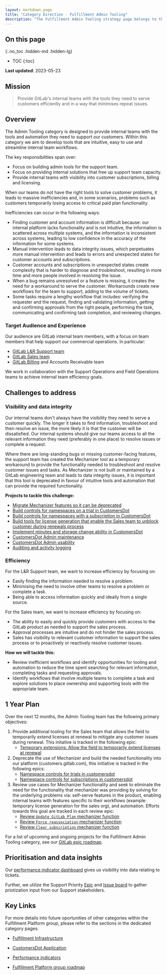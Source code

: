 ```yaml
---
layout: markdown_page
title: "Category Direction - Fulfillment Admin Tooling"
description: "The Fulfillment Admin Tooling strategy page belongs to the Fulfillment Platform group of the Fulfillment stage"
---
```


## On this page
{:.no_toc .hidden-md .hidden-lg}
 
- TOC
{:toc}

<link rel="stylesheet" type="text/css" href="/stylesheets/biztech.css" />

 **Last updated**: 2023-05-23

## Mission

> Provide GitLab's internal teams with the tools they need to serve customers efficiently and in a way that minimises repeat issues.

## Overview

The Admin Tooling category is designed to provide internal teams with the tools and automation they need to support our customers. Within this category we aim to develop tools that are intuitive, easy to use and streamline internal team workflows.

The key responsibilities span over:
- Focus on building admin tools for the support team.
- Focus on providing internal solutions that free up support team capacity.
- Provide internal teams with visibility into customer subscriptions, billing and licensing.

When our teams do not have the right tools to solve customer problems, it leads to massive inefficiencies and, in some scenarios, problems such as customers temporarily losing access to critical paid plan functionality.

Inefficiencies can occur in the following ways:

- Finding customer and account information is difficult because: our internal platform lacks functionality and is not intuitive, the information is scattered across multiple systems, and the information is inconsistent across systems, leading to low confidence in the accuracy of the information for some systems.
- Manual intervention leads to data integrity issues, which perpetuates more manual intervention and leads to errors and unexpected states for customer accounts and subscriptions.
- Customer accounts and subscriptions in unexpected states create complexity that is harder to diagnose and troubleshoot, resulting in more time and more people involved in resolving the issue.
- When a bug remains unresolved or a feature is missing, it creates the need for a workaround to serve the customer. Workarounds create new workflows for the team to support, adding to the volume of tickets.
- Some tasks require a lengthy workflow that includes: verifying the requester and the request, finding and validating information, getting and confirming approvals from the right people, performing the task, communicating and confirming task completion, and reviewing changes. 

### Target Audience and Experience

Our audience are GitLab internal team members, with a focus on team members that help support our commercial operations. In particular: 
- [GitLab L&R Support team](https://about.gitlab.com/handbook/support/)
- [GitLab Sales team](https://about.gitlab.com/handbook/sales/)
- [GitLab Billing](https://about.gitlab.com/handbook/finance/accounting/finance-ops/billing-ops/) and Accounts Receivable team

We work in collaboration with the Support Operations and Field Operations teams to achieve internal team efficiency goals.

## Challenges to address

### Visibility and data integrity

Our internal teams don't always have the visibility they need to serve a customer quickly. The longer it takes to find information, troubleshoot and then resolve an issue, the more likely it is that the customer will be dissatisfied. Our internal systems should give our teams access to all the relevant information they need (preferably in one place) to resolve issues or complete a request. 

Where there are long-standing bugs or missing customer-facing features, the support team has created the Mechanizer tool as a temporary workaround to provide the functionality needed to troubleshoot and resolve customer issues and tasks. As Mechanizer is not built or maintained by a GitLab engineering team and leads to data integrity issues, it is important that this tool is deprecated in favour of intuitive tools and automation that can provide the required functionality.

**Projects to tackle this challenge:**

- [Migrate Mechanizer features so it can be deprecated](https://gitlab.com/groups/gitlab-org/-/epics/6828)
- [Build controls for namespaces on a trial in CustomersDot](https://gitlab.com/groups/gitlab-org/-/epics/9451)
- [Build controls for namespaces with a subscription in CustomersDot](https://gitlab.com/groups/gitlab-org/-/epics/9453)
- [Build tools for license generation that enable the Sales team to unblock customer during renewals process](https://gitlab.com/groups/gitlab-org/-/epics/9732)
- [Implement minutes and storage change ability in CustomersDot](https://gitlab.com/groups/gitlab-org/-/epics/9031)
- [CustomersDot Admin maintenance](https://gitlab.com/groups/gitlab-org/-/epics/9488)
- [CustomersDot Admin usability](https://gitlab.com/groups/gitlab-org/-/epics/9454)
- [Auditing and activity logging](https://gitlab.com/groups/gitlab-org/-/epics/9348)

### Efficiency

For the L&R Support team, we want to increase efficiency by focusing on:

- Easily finding the information needed to resolve a problem.
- Minimising the need to involve other teams to resolve a problem or complete a task.
- Being able to access information quickly and ideally from a single source.

For the Sales team, we want to increase efficiency by focusing on:

- The ability to easily and quickly provide customers with access to the GitLab product as needed to support the sales process.
- Approval processes are intuitive and do not hinder the sales process.
- Sales has visibility to relevant customer information to support the sales process or to proactively or reactively resolve customer issues.

**How we will tackle this:**

- Review inefficient workflows and identify opportunities for tooling and automation to reduce the time spent searching for relevant information, completing tasks and requesting approvals.
- Identify workflows that involve multiple teams to complete a task and explore solutions to place ownership and supporting tools with the appropriate team.

## 1 Year Plan

Over the next 12 months, the Admin Tooling team has the following primary objectives:

1. Provide additional tooling for the Sales team that allows the field to temporarily extend licenses at renewal to mitigate any customer issues during renewal. This initative is tracked in the following epic:
     - [Temporary extensions: Allow the field to temporarily extend licenses at renewal](https://gitlab.com/groups/gitlab-org/-/epics/10173)
1. Deprecate the use of Mechanizer and build the needed functionality into our platform (customers.gitlab.com), this initiative is tracked in the following epics:
     - [Namespace controls for trials in customersdot](https://gitlab.com/groups/gitlab-org/-/epics/9451)
     - [Namespace controls for subscriptions in customersdot](https://gitlab.com/groups/gitlab-org/-/epics/9453)
1. Review use cases for Mechanizer functionality and seek to eliminate the need for the functionality that mechanizer was providing by solving for the underlying problems via: self-serve features in the product, enabling internal teams with features specific to their workflows (example: temporary license generation for the sales org), and automation. Efforts towards this goal are tracked in each review epic:
     - [Review `Update GitLab Plan` mechanizer function](https://gitlab.com/groups/gitlab-org/-/epics/8423)
     - [Review `Force reassociation` mechanizer function](https://gitlab.com/groups/gitlab-org/-/epics/8425)
     - [Review `Clear subscription` mechanizer function](https://gitlab.com/groups/gitlab-org/-/epics/8424)

For a list of upcoming and ongoing projects for the Fulfillment Admin Tooling category, see our [GitLab epic roadmap](https://gitlab.com/groups/gitlab-org/-/roadmap?state=opened&sort=start_date_asc&layout=QUARTERS&timeframe_range_type=THREE_YEARS&label_name[]=Fulfillment+Roadmap&label_name[]=Category:Fulfillment+Admin+Tooling&progress=COUNT&show_progress=true&show_milestones=false&milestones_type=GROUP&show_labels=false).

## Prioritisation and data insights

Our [performance indicator dashboard](https://app.periscopedata.com/app/gitlab/1106588/Fulfillment:-Admin-Tooling-PIs) gives us visibility into data relating to tickets.

Further, we utilize the Support Priority [Epic](https://gitlab.com/groups/gitlab-org/-/epic_boards/39981?label_name%5B%5D=devops::fulfillment&label_name[]=Support%20Priority) and [Issue board](https://gitlab.com/groups/gitlab-org/-/boards/2543339?label_name%5B%5D=section::fulfillment) to gather priotization input from our Support stakeholders.

## Key Links

For more details into future oportunities of other categories within the Fulfillment Platform group, please refer to the sections in the dedicated category pages:
- [Fulfillment Infrastructure](/direction/fulfillment/platform/fulfillment-infrastructure/)
- [CustomersDot Application](/direction/fulfillment/platform/customers-dot-application/)

- [Performance indicators](https://internal.gitlab.com/handbook/company/performance-indicators/product/fulfillment-section/#fulfillment-platform---lr-internal-request-volume)
- [Fulfillment Platform group roadmap](https://gitlab.com/groups/gitlab-org/-/roadmap?state=opened&sort=start_date_asc&layout=QUARTERS&timeframe_range_type=THREE_YEARS&label_name[]=Fulfillment+Roadmap&label_name[]=group::fulfillment+platform&progress=COUNT&show_progress=true&show_milestones=false&milestones_type=GROUP&show_labels=false)
